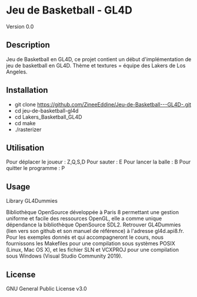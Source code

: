 # Jeu de Basketball - GL4D
Version 0.0


## Description
Jeu de Basketball en GL4D, ce projet contient un début d'implémentation de jeu de basketball en GL4D.
Thème et textures = équipe des Lakers de Los Angeles.


## Installation

 - git clone https://github.com/ZineeEddine/Jeu-de-Basketball---GL4D-.git
 - cd jeu-de-basketball-gl4d
 - cd Lakers_Basketball_GL4D
 - cd make
 - ./rasterizer
 
 
 ## Utilisation
 
Pour déplacer le joueur : Z,Q,S,D
Pour sauter : E 
Pour lancer la balle : B
Pour quitter le programme : P
 

## Usage
Library GL4Dummies

Bibliothèque OpenSource développée à Paris 8 permettant une gestion uniforme et facile des ressources OpenGL, elle a comme unique dépendance la bibliothèque OpenSource SDL2. Retrouver GL4Dummies (lien vers son github et son manuel de référence) à l'adresse gl4d.api8.fr. Pour les exemples donnés et qui accompagneront le cours, nous fournissons les Makefiles pour une compilation sous systèmes POSIX (Linux, Mac OS X), et les fichier SLN et VCXPROJ pour une compilation sous Windows (Visual Studio Community 2019).

## License
GNU General Public License v3.0

